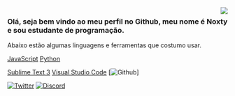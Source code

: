 <img align='right' src="https://github-readme-stats.vercel.app/api?Noxty=looskie&show_icons=true">

### Olá, seja bem vindo ao meu perfil no Github, meu nome é Noxty e sou estudante de programação.

Abaixo estão algumas linguagens e ferramentas que costumo usar.

[JavaScript](https://img.icons8.com/ios/50/000000/javascript.png)
[Python](https://img.icons8.com/ios/50/000000/python.png)


[Sublime Text 3](https://img.icons8.com/ios/50/000000/sublime-text.png)
[Visual Studio Code](https://img.icons8.com/ios/50/000000/visual-studio-logo.png)
[![Github](https://img.icons8.com/ios/50/000000/github.png)]


[![Twitter](https://img.icons8.com/fluent-systems-regular/50/000000/twitter.png)](https://twitter.com/blxcknoxty)
[![Discord](https://img.icons8.com/carbon-copy/50/000000/discord-logo.png)](https://discord.com/)
